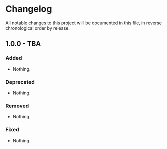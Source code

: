 # Changelog

All notable changes to this project will be documented in this file, in reverse chronological order by release.

## 1.0.0 - TBA

### Added

- Nothing.

### Deprecated

- Nothing.

### Removed

- Nothing.

### Fixed

- Nothing.